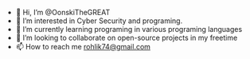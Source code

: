 - 👋 Hi, I’m @OonskiTheGREAT
- 👀 I’m interested in Cyber Security and programing.
- 🌱 I’m currently learning programing in various programing languages
- 💞️ I’m looking to collaborate on open-source projects in my freetime
- 📫 How to reach me rohlik74@gmail.com

<!---
OonskiTheGREAT/OonskiTheGREAT is a ✨ special ✨ repository because its `README.md` (this file) appears on your GitHub profile.
You can click the Preview link to take a look at your changes.
--->

